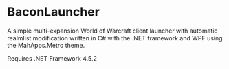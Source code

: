 # BaconLauncher
A simple multi-expansion World of Warcraft client launcher with automatic realmlist modification written in C# with the .NET framework and WPF using the MahApps.Metro theme.

Requires .NET Framework 4.5.2
